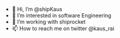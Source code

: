 - 👋 Hi, I’m @shipKaus
- 👀 I’m interested in software Engineering
- 🌱 I’m working with shiprocket
- 📫 How to reach me on twitter @kaus_rai

<!---
shipKaus/shipKaus is a ✨ special ✨ repository because its `README.md` (this file) appears on your GitHub profile.
You can click the Preview link to take a look at your changes.
--->
